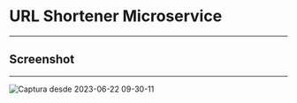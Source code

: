 # URL Shortener Microservice
***
## Screenshot
***
![Captura desde 2023-06-22 09-30-11](https://github.com/gcharalla/urlShortenerMicroservice/assets/58303705/0dfb3bf3-d85e-47de-acd7-abcca81d28fc)
